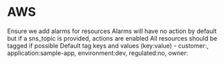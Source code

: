 # AWS

Ensure we add alarms for resources
Alarms will have no action by default but if a sns_topic is provided, actions are enabled
All resources should be tagged if possible
Default tag keys and values (key:value) - customer:<customer-name>, application:sample-app, environment:dev, regulated:no, owner:<email>
